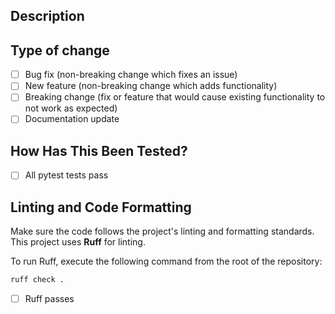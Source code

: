 ## Description

<!-- 
Thank you for your contribution! Please include a summary of the changes and the related issue. Please also include relevant motivation and context. List any dependencies that are required for this change.
-->


## Type of change

<!-- Please select the options that are relevant. -->
- [ ] Bug fix (non-breaking change which fixes an issue)
- [ ] New feature (non-breaking change which adds functionality)
- [ ] Breaking change (fix or feature that would cause existing functionality to not work as expected)
- [ ] Documentation update

## How Has This Been Tested?

<!-- Please describe the tests that you ran to verify your changes. Provide instructions so others can reproduce. Include details of your test environment, and the test cases you ran.

- [ ] Test A
- [ ] Test B
-->
- [ ] All pytest tests pass

<!-- To run the tests, execute the following command from the root of the repository:

```bash
pytest
```
 -->


## Linting and Code Formatting

Make sure the code follows the project's linting and formatting standards. This project uses **Ruff** for linting.

To run Ruff, execute the following command from the root of the repository:

```bash
ruff check .
```

<!-- You can also fix some linting errors automatically using Ruff:

```bash
ruff check . --fix
```
-->

- [ ] Ruff passes
